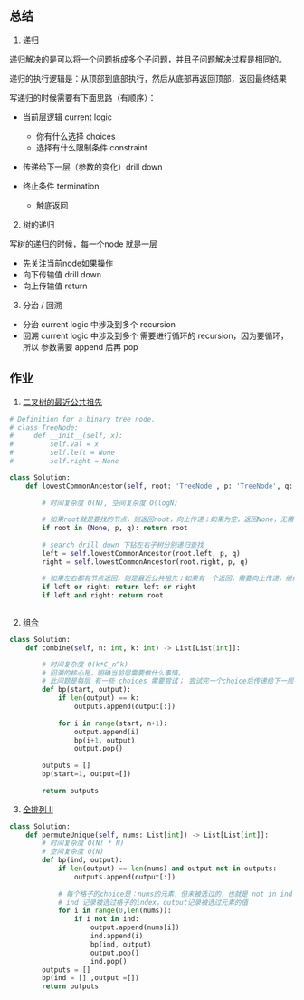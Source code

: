 ## 总结

1. 递归 

递归解决的是可以将一个问题拆成多个子问题，并且子问题解决过程是相同的。



递归的执行逻辑是：从顶部到底部执行，然后从底部再返回顶部，返回最终结果



写递归的时候需要有下面思路（有顺序）：

- 当前层逻辑 current logic

  - 你有什么选择 choices
  - 选择有什么限制条件 constraint

- 传递给下一层（参数的变化）drill down

- 终止条件 termination

  - 触底返回

  

2. 树的递归

写树的递归的时候，每一个node 就是一层

- 先关注当前node如果操作
- 向下传输值 drill down
- 向上传输值 return



3. 分治 / 回溯

- 分治 current logic 中涉及到多个 recursion
- 回溯 current logic 中涉及到多个 需要进行循环的 recursion，因为要循环，所以 参数需要 append 后再 pop



## 作业

1. [二叉树的最近公共祖先](https://leetcode-cn.com/problems/lowest-common-ancestor-of-a-binary-tree/)

```python
# Definition for a binary tree node.
# class TreeNode:
#     def __init__(self, x):
#         self.val = x
#         self.left = None
#         self.right = None

class Solution:
    def lowestCommonAncestor(self, root: 'TreeNode', p: 'TreeNode', q: 'TreeNode') -> 'TreeNode':
        
        # 时间复杂度 O(N), 空间复杂度 O(logN)
        
        # 如果root就是要找的节点，则返回root，向上传递；如果为空，返回None，无需下面继续操作
        if root in (None, p, q): return root
        
        # search drill down 下钻左右子树分别递归查找
        left = self.lowestCommonAncestor(root.left, p, q)
        right = self.lowestCommonAncestor(root.right, p, q)
        
        # 如果左右都有节点返回，则是最近公共祖先；如果有一个返回，需要向上传递，继续查找
        if left or right: return left or right
        if left and right: return root
        
```



2. [组合](https://leetcode-cn.com/problems/combinations/)

```python
class Solution:
    def combine(self, n: int, k: int) -> List[List[int]]:

        # 时间复杂度 O(k*C_n^k)
        # 回溯的核心是，明确当前层需要做什么事情。
        # 此问题是每层 有一些 choices 需要尝试； 尝试完一个choice后传递给下一层，然再试下一个choice
        def bp(start, output):
            if len(output) == k:
                outputs.append(output[:])
            
            for i in range(start, n+1):
                output.append(i)
                bp(i+1, output)
                output.pop()
            
        outputs = []
        bp(start=1, output=[])
        
        return outputs
```



3. [全排列 II ](https://leetcode-cn.com/problems/permutations-ii/)

```python
class Solution:
    def permuteUnique(self, nums: List[int]) -> List[List[int]]:
        # 时间复杂度 O(N! * N)
        # 空间复杂度 O(N)
        def bp(ind, output):
            if len(output) == len(nums) and output not in outputs:
                outputs.append(output[:])
            
            # 每个格子的choice是：nums的元素，但未被选过的，也就是 not in ind
            # ind 记录被选过格子的index，output记录被选过元素的值
            for i in range(0,len(nums)):
                if i not in ind:
                    output.append(nums[i])
                    ind.append(i)
                    bp(ind, output)
                    output.pop()
                    ind.pop()
        outputs = []
        bp(ind = [] ,output =[])
        return outputs
    
```

